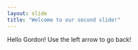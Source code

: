 ```yaml
---
layout: slide
title: "Welcome to our second slide!"
---
```

Hello Gordon!
Use the left arrow to go back!
